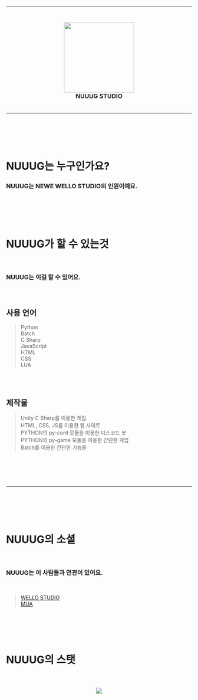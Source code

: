 <br><br><br><br>

----

<h3 align="center">
  <br>
  <img src="https://cdn.discordapp.com/attachments/977833723368185886/1022054673026383922/162_20220921170016.png" alt="" width="190" height="auto">
  <br><b>NUUUG STUDIO</b><br><br>
</h3>

----

<br><br><br><br>

<h1>NUUUG는 누구인가요?</h1>
<h3>NUUUG는 NEWE WELLO STUDIO의 인원이예요.<br></h3>

<br><br><br><br>

<h1>NUUUG가 할 수 있는것</h1><br>
<h3>NUUUG는 이걸 할 수 있어요.<br><br><br></h3>

<h2>사용 언어</h2>

> Python<br>
> Batch<br>
> C Sharp<br>
> JavaScript<br>
> HTML<br>
> CSS<br>
> LUA<br>

<br><br>

<h2>제작물</h2>

> Unity C Sharp를 이용한 게임<br>
> HTML, CSS, JS를 이용한 웹 사이트<br>
> PYTHON의 py-cord 모듈을 이용한 디스코드 봇<br>
> PYTHON의 py-game 모듈을 이용한 간단한 게임<br>
> Batch를 이용한 간단한 기능들

<br><br><br><br>

----

<br><br><br><br>

<h1>NUUUG의 소셜</h1><br>
<h3>NUUUG는 이 사람들과 연관이 있어요.</h3>
<br>

> <a href="https://github.com/wello-studios">WELLO STUDIO</a>
> <br>
> <a href="https://github.com/mua1048">MUA</a>

<br><br><br><br>

<h1>NUUUG의 스탯</h1><br>
<h3 align="center"><img src="https://github-readme-stats.vercel.app/api?username=Ueng123&title_color=151515&bg_color=ffffff&text_color=151515&locale=kr&hide_border=true&show_icons=true&icon_color=000000&custom_title=우엥 스튜디오 STATS"></h3>

<br><br><br><br>
